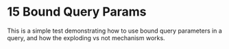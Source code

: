 # 15 Bound Query Params
This is a simple test demonstrating how to use bound query parameters in a query, and how the exploding vs not mechanism works.